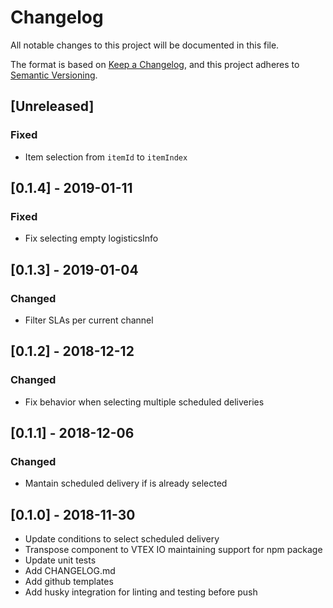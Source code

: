 # Changelog

All notable changes to this project will be documented in this file.

The format is based on [Keep a Changelog](https://keepachangelog.com/en/1.0.0/),
and this project adheres to [Semantic Versioning](https://semver.org/spec/v2.0.0.html).

## [Unreleased]

### Fixed

- Item selection from `itemId` to `itemIndex`

## [0.1.4] - 2019-01-11

### Fixed

- Fix selecting empty logisticsInfo

## [0.1.3] - 2019-01-04

### Changed

- Filter SLAs per current channel

## [0.1.2] - 2018-12-12

### Changed

- Fix behavior when selecting multiple scheduled deliveries

## [0.1.1] - 2018-12-06

### Changed

- Mantain scheduled delivery if is already selected

## [0.1.0] - 2018-11-30

- Update conditions to select scheduled delivery
- Transpose component to VTEX IO maintaining support for npm package
- Update unit tests
- Add CHANGELOG.md
- Add github templates
- Add husky integration for linting and testing before push
